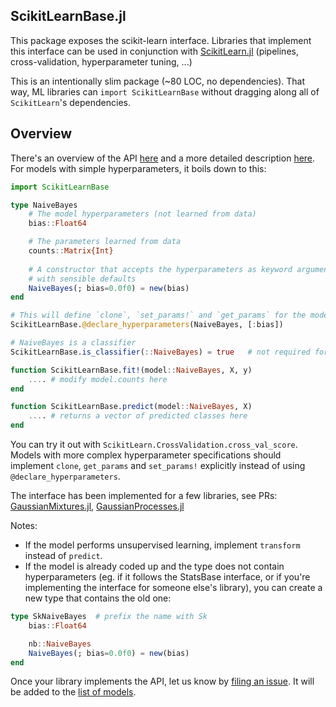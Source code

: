 ScikitLearnBase.jl
------------

This package exposes the scikit-learn interface. Libraries that implement this
interface can be used in conjunction with [ScikitLearn.jl](https://github.com/cstjean/ScikitLearn.jl) (pipelines, cross-validation, hyperparameter tuning, ...)

This is an intentionally slim package (~80 LOC, no dependencies). That way,
ML libraries can `import ScikitLearnBase` without dragging along all of
`ScikitLearn`'s dependencies.

Overview
-----

There's an overview of the API
[here](http://scikitlearnjl.readthedocs.org/en/latest/api/) and a more detailed
description [here](docs/API.md). For models with simple hyperparameters, it
boils down to this:

```julia
import ScikitLearnBase

type NaiveBayes
    # The model hyperparameters (not learned from data)
    bias::Float64

    # The parameters learned from data
    counts::Matrix{Int}
    
    # A constructor that accepts the hyperparameters as keyword arguments
    # with sensible defaults
    NaiveBayes(; bias=0.0f0) = new(bias)
end

# This will define `clone`, `set_params!` and `get_params` for the model
ScikitLearnBase.@declare_hyperparameters(NaiveBayes, [:bias])

# NaiveBayes is a classifier
ScikitLearnBase.is_classifier(::NaiveBayes) = true   # not required for transformers

function ScikitLearnBase.fit!(model::NaiveBayes, X, y)
    .... # modify model.counts here
end

function ScikitLearnBase.predict(model::NaiveBayes, X)
    .... # returns a vector of predicted classes here
end
```

You can try it out with `ScikitLearn.CrossValidation.cross_val_score`. Models
with more complex hyperparameter specifications should implement `clone`,
`get_params` and `set_params!` explicitly instead of using
`@declare_hyperparameters`.

The interface has been implemented for a few libraries, see PRs:
[GaussianMixtures.jl](https://github.com/davidavdav/GaussianMixtures.jl/pull/18), [GaussianProcesses.jl](https://github.com/STOR-i/GaussianProcesses.jl/pull/17)

Notes:

- If the model performs unsupervised learning, implement `transform` instead of
`predict`.
- If the model is already coded up and the type does not contain
hyperparameters (eg. if it follows the StatsBase interface, or if you're
implementing the interface for someone else's library), you can create a new
type that contains the old one:

```julia
type SkNaiveBayes  # prefix the name with Sk
    bias::Float64

    nb::NaiveBayes
    NaiveBayes(; bias=0.0f0) = new(bias)
end
```

Once your library implements the API, let us know by [filing an
issue](https://github.com/cstjean/ScikitLearn.jl/issues). It will be added to
the [list of models](http://scikitlearnjl.readthedocs.org/en/latest/models/).
